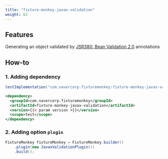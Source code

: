 ```yaml
---
title: "fixture-monkey-javax-validation"
weight: 62
---
```


## Features
Generating an object validated by [JSR380: Bean Validation 2.0](https://jcp.org/en/jsr/detail?id=380) annotations

## How-to
### 1. Adding dependency
```groovy
testImplementation("com.navercorp.fixturemonkey:fixture-monkey-javax-validation:{{< param version >}}")
```

```xml
<dependency>
  <groupId>com.navercorp.fixturemonkey</groupId>
  <artifactId>fixture-monkey-javax-validation</artifactId>
  <version>{{< param version >}}</version>
  <scope>test</scope>
</dependency>
```

### 2. Adding option `plugin`
```java
FixtureMonkey fixtureMonkey = FixtureMonkey.builder()
    .plugin(new JavaxValidationPlugin())
    .build();
```
